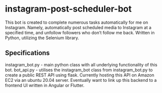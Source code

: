 # instagram-post-scheduler-bot
This bot is created to complete numerous tasks automatically for me on Instagram. Namely, automatically post scheduled media to Instagram at a specified time, and unfollow followers who don’t follow me back. Written in Python, utilizing the Selenium library.

## Specifications
instagram_bot.py - main python class with all underlying functionality of this bot.
bot_api.py - utilises the instagram_bot class from instagram_bot.py to create a public REST API using flask. 
Currently hosting this API on Amazon EC2 via an ubuntu 20.04 server.
Eventually want to link up this backend to a frontend UI written in Angular or Flutter.
